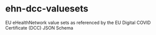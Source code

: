 # ehn-dcc-valuesets
EU eHealthNetwork value sets as referenced by the EU Digital COVID Certificate (DCC) JSON Schema
